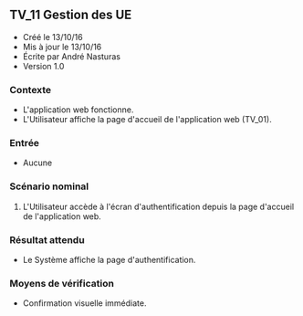 ## TV_11 Gestion des UE

* Créé le 13/10/16
* Mis à jour le 13/10/16
* Écrite par André Nasturas
* Version 1.0

### Contexte

* L'application web fonctionne.
* L'Utilisateur affiche la page d'accueil de l'application web (TV_01).

### Entrée

* Aucune

### Scénario nominal

1. L'Utilisateur accède à l'écran d'authentification depuis la page d'accueil de l'application web.

### Résultat attendu

* Le Système affiche la page d'authentification.

### Moyens de vérification

* Confirmation visuelle immédiate.

